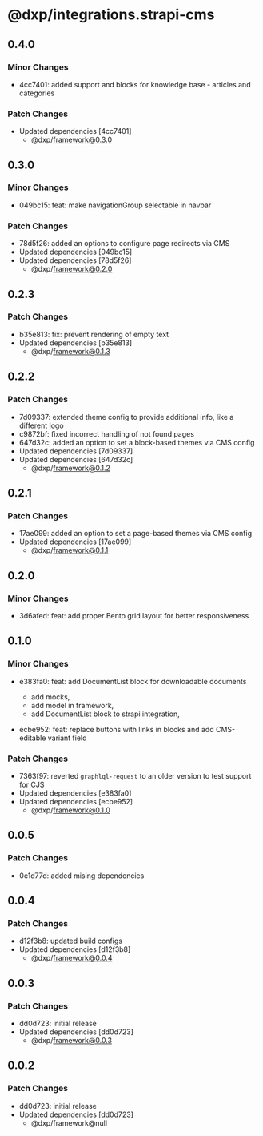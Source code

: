 # @dxp/integrations.strapi-cms

## 0.4.0

### Minor Changes

- 4cc7401: added support and blocks for knowledge base - articles and categories

### Patch Changes

- Updated dependencies [4cc7401]
    - @dxp/framework@0.3.0

## 0.3.0

### Minor Changes

- 049bc15: feat: make navigationGroup selectable in navbar

### Patch Changes

- 78d5f26: added an options to configure page redirects via CMS
- Updated dependencies [049bc15]
- Updated dependencies [78d5f26]
    - @dxp/framework@0.2.0

## 0.2.3

### Patch Changes

- b35e813: fix: prevent rendering of empty text
- Updated dependencies [b35e813]
    - @dxp/framework@0.1.3

## 0.2.2

### Patch Changes

- 7d09337: extended theme config to provide additional info, like a different logo
- c9872bf: fixed incorrect handling of not found pages
- 647d32c: added an option to set a block-based themes via CMS config
- Updated dependencies [7d09337]
- Updated dependencies [647d32c]
    - @dxp/framework@0.1.2

## 0.2.1

### Patch Changes

- 17ae099: added an option to set a page-based themes via CMS config
- Updated dependencies [17ae099]
    - @dxp/framework@0.1.1

## 0.2.0

### Minor Changes

- 3d6afed: feat: add proper Bento grid layout for better responsiveness

## 0.1.0

### Minor Changes

- e383fa0: feat: add DocumentList block for downloadable documents

    - add mocks,
    - add model in framework,
    - add DocumentList block to strapi integration,

- ecbe952: feat: replace buttons with links in blocks and add CMS-editable variant field

### Patch Changes

- 7363f97: reverted `graphlql-request` to an older version to test support for CJS
- Updated dependencies [e383fa0]
- Updated dependencies [ecbe952]
    - @dxp/framework@0.1.0

## 0.0.5

### Patch Changes

- 0e1d77d: added mising dependencies

## 0.0.4

### Patch Changes

- d12f3b8: updated build configs
- Updated dependencies [d12f3b8]
    - @dxp/framework@0.0.4

## 0.0.3

### Patch Changes

- dd0d723: initial release
- Updated dependencies [dd0d723]
    - @dxp/framework@0.0.3

## 0.0.2

### Patch Changes

- dd0d723: initial release
- Updated dependencies [dd0d723]
    - @dxp/framework@null
